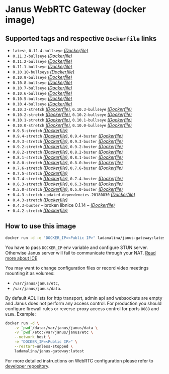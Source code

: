 # Janus WebRTC Gateway (docker image)

## Supported tags and respective `Dockerfile` links

* `latest`, `0.11.4-bullseye` _[(Dockerfile)](https://github.com/ladamalina/janus-gateway/blob/0.11.4-bullseye/Dockerfile)_
* `0.11.3-bullseye` _[(Dockerfile)](https://github.com/ladamalina/janus-gateway/blob/0.11.3-bullseye/Dockerfile)_
* `0.11.2-bullseye` _[(Dockerfile)](https://github.com/ladamalina/janus-gateway/blob/0.11.2-bullseye/Dockerfile)_
* `0.11.1-bullseye` _[(Dockerfile)](https://github.com/ladamalina/janus-gateway/blob/0.11.1-bullseye/Dockerfile)_
* `0.10.10-bullseye` _[(Dockerfile)](https://github.com/ladamalina/janus-gateway/blob/0.10.10-bullseye/Dockerfile)_
* `0.10.9-bullseye` _[(Dockerfile)](https://github.com/ladamalina/janus-gateway/blob/0.10.9-bullseye/Dockerfile)_
* `0.10.8-bullseye` _[(Dockerfile)](https://github.com/ladamalina/janus-gateway/blob/0.10.8-bullseye/Dockerfile)_
* `0.10.7-bullseye` _[(Dockerfile)](https://github.com/ladamalina/janus-gateway/blob/0.10.7-bullseye/Dockerfile)_
* `0.10.6-bullseye` _[(Dockerfile)](https://github.com/ladamalina/janus-gateway/blob/0.10.6-bullseye/Dockerfile)_
* `0.10.5-bullseye` _[(Dockerfile)](https://github.com/ladamalina/janus-gateway/blob/0.10.5-bullseye/Dockerfile)_
* `0.10.4-bullseye` _[(Dockerfile)](https://github.com/ladamalina/janus-gateway/blob/0.10.4-bullseye/Dockerfile)_
* `0.10.3-stretch` _[(Dockerfile)](https://github.com/ladamalina/janus-gateway/blob/0.10.3-stretch/Dockerfile)_, `0.10.3-bullseye` _[(Dockerfile)](https://github.com/ladamalina/janus-gateway/blob/0.10.3-bullseye/Dockerfile)_
* `0.10.2-stretch` _[(Dockerfile)](https://github.com/ladamalina/janus-gateway/blob/0.10.2-stretch/Dockerfile)_, `0.10.2-bullseye` _[(Dockerfile)](https://github.com/ladamalina/janus-gateway/blob/0.10.2-bullseye/Dockerfile)_
* `0.10.1-stretch` _[(Dockerfile)](https://github.com/ladamalina/janus-gateway/blob/0.10.1-stretch/Dockerfile)_, `0.10.1-bullseye` _[(Dockerfile)](https://github.com/ladamalina/janus-gateway/blob/0.10.1-bullseye/Dockerfile)_
* `0.10.0-stretch` _[(Dockerfile)](https://github.com/ladamalina/janus-gateway/blob/0.10.0-stretch/Dockerfile)_, `0.10.0-bullseye` _[(Dockerfile)](https://github.com/ladamalina/janus-gateway/blob/0.10.0-bullseye/Dockerfile)_
* `0.9.5-stretch` _[(Dockerfile)](https://github.com/ladamalina/janus-gateway/blob/0.9.5-stretch/Dockerfile)_
* `0.9.4-stretch` _[(Dockerfile)](https://github.com/ladamalina/janus-gateway/blob/0.9.4-stretch/Dockerfile)_, `0.9.4-buster` _[(Dockerfile)](https://github.com/ladamalina/janus-gateway/blob/0.9.4-buster/Dockerfile)_
* `0.9.3-stretch` _[(Dockerfile)](https://github.com/ladamalina/janus-gateway/blob/0.9.3-stretch/Dockerfile)_, `0.9.3-buster` _[(Dockerfile)](https://github.com/ladamalina/janus-gateway/blob/0.9.3-buster/Dockerfile)_
* `0.9.2-stretch` _[(Dockerfile)](https://github.com/ladamalina/janus-gateway/blob/0.9.2-stretch/Dockerfile)_, `0.9.2-buster` _[(Dockerfile)](https://github.com/ladamalina/janus-gateway/blob/0.9.2-buster/Dockerfile)_
* `0.8.2-stretch` _[(Dockerfile)](https://github.com/ladamalina/janus-gateway/blob/0.8.2-stretch/Dockerfile)_, `0.8.2-buster` _[(Dockerfile)](https://github.com/ladamalina/janus-gateway/blob/0.8.2-buster/Dockerfile)_
* `0.8.1-stretch` _[(Dockerfile)](https://github.com/ladamalina/janus-gateway/blob/0.8.1-stretch/Dockerfile)_, `0.8.1-buster` _[(Dockerfile)](https://github.com/ladamalina/janus-gateway/blob/0.8.1-buster/Dockerfile)_
* `0.8.0-stretch` _[(Dockerfile)](https://github.com/ladamalina/janus-gateway/blob/0.8.0-stretch/Dockerfile)_, `0.8.0-buster` _[(Dockerfile)](https://github.com/ladamalina/janus-gateway/blob/0.8.0-buster/Dockerfile)_
* `0.7.6-stretch` _[(Dockerfile)](https://github.com/ladamalina/janus-gateway/blob/0.7.6-stretch/Dockerfile)_, `0.7.6-buster` _[(Dockerfile)](https://github.com/ladamalina/janus-gateway/blob/0.7.6-buster/Dockerfile)_
* `0.7.5-stretch` _[(Dockerfile)](https://github.com/ladamalina/janus-gateway/blob/0.7.5-stretch/Dockerfile)_
* `0.7.4-stretch` _[(Dockerfile)](https://github.com/ladamalina/janus-gateway/blob/0.7.4-stretch/Dockerfile)_, `0.7.4-buster` _[(Dockerfile)](https://github.com/ladamalina/janus-gateway/blob/0.7.4-buster/Dockerfile)_
* `0.6.3-stretch` _[(Dockerfile)](https://github.com/ladamalina/janus-gateway/blob/0.6.3-stretch/Dockerfile)_, `0.6.3-buster` _[(Dockerfile)](https://github.com/ladamalina/janus-gateway/blob/0.6.3-buster/Dockerfile)_
* `0.5.0-stretch` _[(Dockerfile)](https://github.com/ladamalina/janus-gateway/blob/0.5.0-stretch/Dockerfile)_, `0.5.0-buster` _[(Dockerfile)](https://github.com/ladamalina/janus-gateway/blob/0.5.0-buster/Dockerfile)_
* `0.4.3-stretch-updated-dependencies-20180830` _[(Dockerfile)](https://github.com/ladamalina/janus-gateway/blob/0.4.3-stretch-updated-dependencies-20180830/Dockerfile)_
* `0.4.3-stretch` _[(Dockerfile)](https://github.com/ladamalina/janus-gateway/blob/0.4.3-stretch/Dockerfile)_
* `0.4.3-buster` – broken libnice 0.1.14 – _[(Dockerfile)](https://github.com/ladamalina/janus-gateway/blob/0.4.3-buster/Dockerfile)_
* `0.4.2-stretch` _[(Dockerfile)](https://github.com/ladamalina/janus-gateway/blob/0.4.2-stretch/Dockerfile)_

## How to use this image

```bash
docker run -d -e "DOCKER_IP=<Public IP>" ladamalina/janus-gateway:latest
```

You have to pass `DOCKER_IP` env variable and configure STUN server. Otherwise Janus server will fail to communicate through your NAT. [Read more about ICE](https://github.com/meetecho/janus-gateway/issues/90)

You may want to change configuration files or record video meetings mounting it as volumes:

* `/var/janus/janus/etc`,
* `/var/janus/janus/data`.

By default ACL lists for http transport, admin api and websockets are empty and Janus does not perform any access control. For production you should configure firewall rules or reverse-proxy access control for ports `8088` and `8188`. Example:

```bash
docker run -d \
    -v `pwd`/data:/var/janus/janus/data \
    -v `pwd`/etc:/var/janus/janus/etc \
    --network host \
    -e "DOCKER_IP=<Public IP>" \
    --restart=unless-stopped \
    ladamalina/janus-gateway:latest
```

For more detailed instructions on WebRTC configuration please refer to [developer repository](https://github.com/meetecho/janus-gateway#janus-webrtc-server).
